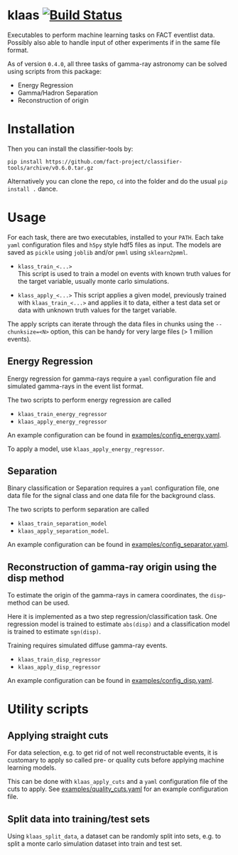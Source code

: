 # klaas [![Build Status](https://travis-ci.org/fact-project/classifier-tools.svg?branch=master)](https://travis-ci.org/fact-project/classifier-tools)

Executables to perform machine learning tasks on FACT eventlist data.
Possibly also able to handle input of other experiments if in the same file format.

As of version `0.4.0`, all three tasks of gamma-ray astronomy can be solved using scripts from this package:

* Energy Regression
* Gamma/Hadron Separation
* Reconstruction of origin


# Installation

Then you can install the classifier-tools by:
```
pip install https://github.com/fact-project/classifier-tools/archive/v0.6.0.tar.gz
```

Alternatively you can clone the repo, `cd` into the folder and do the usual `pip install .` dance.


# Usage 

For each task, there are two executables, installed to your `PATH`.
Each take `yaml` configuration files and `h5py` style hdf5 files as input.
The models are saved as `pickle` using `joblib` and/or `pmml` using `sklearn2pmml`.
 
* `klass_train_<...>`   
  This script is used to train a model on events with known truth
  values for the target variable, usually monte carlo simulations.

* `klass_apply_<...>` 
  This script applies a given model, previously trained with `klaas_train_<...>` and applies it to data, either a test data set or data with unknown truth values for the target variable.

The apply scripts can iterate through the data files in chunks using
the `--chunksize=<N>` option, this can be handy for very large files (> 1 million events). 

## Energy Regression

Energy regression for gamma-rays require a `yaml` configuration file
and simulated gamma-rays in the event list format.

The two scripts to perform energy regression are called

* `klaas_train_energy_regressor`
* `klaas_apply_energy_regressor`

An example configuration can be found in [examples/config_energy.yaml](examples/config_energy.yaml).

To apply a model, use `klaas_apply_energy_regressor`.

## Separation

Binary classification or Separation requires a `yaml` configuration file,
one data file for the signal class and one data file for the background class.

The two scripts to perform separation are called

* `klaas_train_separation_model`
* `klaas_apply_separation_model`.

An example configuration can be found in [examples/config_separator.yaml](examples/config_separator.yaml).


## Reconstruction of gamma-ray origin using the disp method

To estimate the origin of the gamma-rays in camera coordinates, the 
`disp`-method can be used.

Here it is implemented as a two step regression/classification task.
One regression model is trained to estimate `abs(disp)` and a
classification model is trained to estimate `sgn(disp)`.

Training requires simulated diffuse gamma-ray events.

* `klaas_train_disp_regressor`
* `klaas_apply_disp_regressor`

An example configuration can be found in [examples/config_disp.yaml](examples/config_disp.yaml).


# Utility scripts

## Applying straight cuts

For data selection, e.g. to get rid of not well reconstructable events,
it is customary to apply so called pre- or quality cuts before applying machine learning models.

This can be done with `klaas_apply_cuts` and a `yaml` configuration file of the cuts to apply. See [examples/quality_cuts.yaml](examples/quality_cuts.yaml) for an example configuration file.


## Split data into training/test sets

Using `klaas_split_data`, a dataset can be randomly split into sets,
e.g. to split a monte carlo simulation dataset into train and test set.
